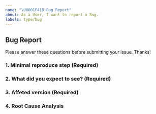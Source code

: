 ```yaml
---
name: "\U0001F41B Bug Report"
about: As a User, I want to report a Bug.
labels: type/bug
---
```


## Bug Report

Please answer these questions before submitting your issue. Thanks!

### 1. Minimal reproduce step (Required)

<!-- a step by step guide for reproducing the bug. -->

### 2. What did you expect to see? (Required)

### 3. Affeted version (Required)

<!-- v3.0.0, v4.0.0, etc -->

### 4. Root Cause Analysis

<!-- should be filled by the investigator before it's closed -->
